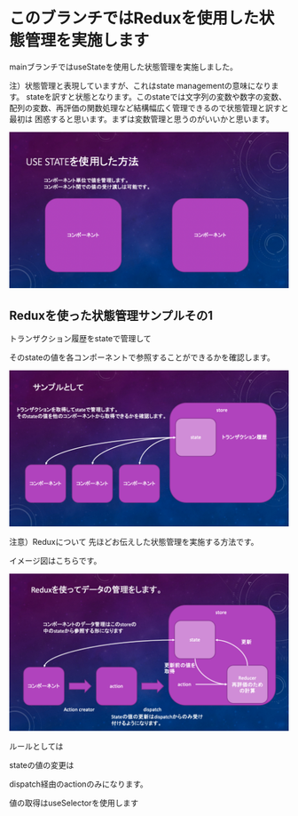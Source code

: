 # このブランチではReduxを使用した状態管理を実施します

mainブランチではuseStateを使用した状態管理を実施しました。

注）状態管理と表現していますが、これはstate managementの意味になります。
stateを訳すと状態となります。このstateでは文字列の変数や数字の変数、配列の変数、再評価の関数処理など結構幅広く管理できるので状態管理と訳すと最初は
困惑すると思います。まずは変数管理と思うのがいいかと思います。

<!-- markdownlint-disable MD033 -->
<!-- markdownlint-disable MD012 -->
<!-- markdownlint-disable MD047 -->
<img src="image/useState.png">

## Reduxを使った状態管理サンプルその1

トランザクション履歴をstateで管理して

そのstateの値を各コンポーネントで参照することができるかを確認します。

<img src="image/reduxState.png">


注意）Reduxについて
先ほどお伝えした状態管理を実施する方法です。

イメージ図はこちらです。

<img src="image/redux.png">

ルールとしては

stateの値の変更は

dispatch経由のactionのみになります。

値の取得はuseSelectorを使用します